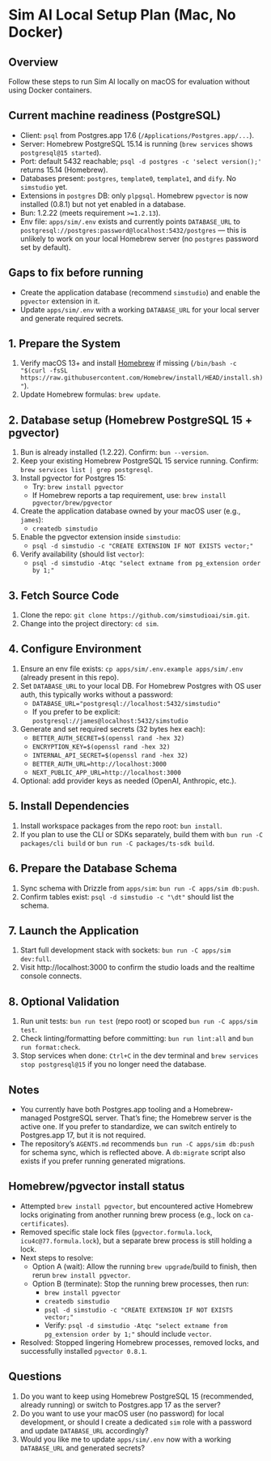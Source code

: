 # Sim AI Local Setup Plan (Mac, No Docker)

## Overview
Follow these steps to run Sim AI locally on macOS for evaluation without using Docker containers.

## Current machine readiness (PostgreSQL)
- Client: `psql` from Postgres.app 17.6 (`/Applications/Postgres.app/...`).
- Server: Homebrew PostgreSQL 15.14 is running (`brew services` shows `postgresql@15 started`).
- Port: default 5432 reachable; `psql -d postgres -c 'select version();'` returns 15.14 (Homebrew).
- Databases present: `postgres`, `template0`, `template1`, and `dify`. No `simstudio` yet.
- Extensions in `postgres` DB: only `plpgsql`. Homebrew `pgvector` is now installed (0.8.1) but not yet enabled in a database.
- Bun: 1.2.22 (meets requirement `>=1.2.13`).
- Env file: `apps/sim/.env` exists and currently points `DATABASE_URL` to `postgresql://postgres:password@localhost:5432/postgres` — this is unlikely to work on your local Homebrew server (no `postgres` password set by default).

## Gaps to fix before running
- Create the application database (recommend `simstudio`) and enable the `pgvector` extension in it.
- Update `apps/sim/.env` with a working `DATABASE_URL` for your local server and generate required secrets.

## 1. Prepare the System
1. Verify macOS 13+ and install [Homebrew](https://brew.sh/) if missing (`/bin/bash -c "$(curl -fsSL https://raw.githubusercontent.com/Homebrew/install/HEAD/install.sh)"`).
2. Update Homebrew formulas: `brew update`.

## 2. Database setup (Homebrew PostgreSQL 15 + pgvector)
1. Bun is already installed (1.2.22). Confirm: `bun --version`.
2. Keep your existing Homebrew PostgreSQL 15 service running. Confirm: `brew services list | grep postgresql`.
3. Install pgvector for Postgres 15:
   - Try: `brew install pgvector`
   - If Homebrew reports a tap requirement, use: `brew install pgvector/brew/pgvector`
4. Create the application database owned by your macOS user (e.g., `james`):
   - `createdb simstudio`
5. Enable the pgvector extension inside `simstudio`:
   - `psql -d simstudio -c "CREATE EXTENSION IF NOT EXISTS vector;"`
6. Verify availability (should list `vector`):
   - `psql -d simstudio -Atqc "select extname from pg_extension order by 1;"`

## 3. Fetch Source Code
1. Clone the repo: `git clone https://github.com/simstudioai/sim.git`.
2. Change into the project directory: `cd sim`.

## 4. Configure Environment
1. Ensure an env file exists: `cp apps/sim/.env.example apps/sim/.env` (already present in this repo).
2. Set `DATABASE_URL` to your local DB. For Homebrew Postgres with OS user auth, this typically works without a password:
   - `DATABASE_URL="postgresql://localhost:5432/simstudio"`
   - If you prefer to be explicit: `postgresql://james@localhost:5432/simstudio`
3. Generate and set required secrets (32 bytes hex each):
   - `BETTER_AUTH_SECRET=$(openssl rand -hex 32)`
   - `ENCRYPTION_KEY=$(openssl rand -hex 32)`
   - `INTERNAL_API_SECRET=$(openssl rand -hex 32)`
   - `BETTER_AUTH_URL=http://localhost:3000`
   - `NEXT_PUBLIC_APP_URL=http://localhost:3000`
4. Optional: add provider keys as needed (OpenAI, Anthropic, etc.).

## 5. Install Dependencies
1. Install workspace packages from the repo root: `bun install`.
2. If you plan to use the CLI or SDKs separately, build them with `bun run -C packages/cli build` or `bun run -C packages/ts-sdk build`.

## 6. Prepare the Database Schema
1. Sync schema with Drizzle from `apps/sim`: `bun run -C apps/sim db:push`.
2. Confirm tables exist: `psql -d simstudio -c "\dt"` should list the schema.

## 7. Launch the Application
1. Start full development stack with sockets: `bun run -C apps/sim dev:full`.
2. Visit http://localhost:3000 to confirm the studio loads and the realtime console connects.

## 8. Optional Validation
1. Run unit tests: `bun run test` (repo root) or scoped `bun run -C apps/sim test`.
2. Check linting/formatting before committing: `bun run lint:all` and `bun run format:check`.
3. Stop services when done: `Ctrl+C` in the dev terminal and `brew services stop postgresql@15` if you no longer need the database.

## Notes
- You currently have both Postgres.app tooling and a Homebrew-managed PostgreSQL server. That’s fine; the Homebrew server is the active one. If you prefer to standardize, we can switch entirely to Postgres.app 17, but it is not required.
- The repository’s `AGENTS.md` recommends `bun run -C apps/sim db:push` for schema sync, which is reflected above. A `db:migrate` script also exists if you prefer running generated migrations.

## Homebrew/pgvector install status
- Attempted `brew install pgvector`, but encountered active Homebrew locks originating from another running brew process (e.g., lock on `ca-certificates`).
- Removed specific stale lock files (`pgvector.formula.lock`, `icu4c@77.formula.lock`), but a separate brew process is still holding a lock.
- Next steps to resolve:
  - Option A (wait): Allow the running `brew upgrade`/build to finish, then rerun `brew install pgvector`.
  - Option B (terminate): Stop the running brew processes, then run:
    - `brew install pgvector`
    - `createdb simstudio`
    - `psql -d simstudio -c "CREATE EXTENSION IF NOT EXISTS vector;"`
    - Verify: `psql -d simstudio -Atqc "select extname from pg_extension order by 1;"` should include `vector`.
 - Resolved: Stopped lingering Homebrew processes, removed locks, and successfully installed `pgvector 0.8.1`.

## Questions
1) Do you want to keep using Homebrew PostgreSQL 15 (recommended, already running) or switch to Postgres.app 17 as the server?
2) Do you want to use your macOS user (no password) for local development, or should I create a dedicated `sim` role with a password and update `DATABASE_URL` accordingly?
3) Would you like me to update `apps/sim/.env` now with a working `DATABASE_URL` and generated secrets?
